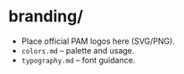 # branding/
- Place official PAM logos here (SVG/PNG).
- `colors.md` – palette and usage.
- `typography.md` – font guidance.
